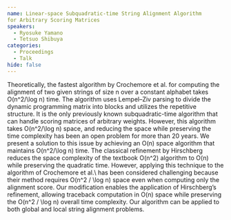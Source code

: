 ```yaml
---
name: Linear-space Subquadratic-time String Alignment Algorithm
for Arbitrary Scoring Matrices
speakers:
  - Ryosuke Yamano
  - Tetsuo Shibuya
categories:
  - Proceedings
  - Talk
hide: false
---
```


Theoretically, the fastest algorithm by Crochemore et al.
for computing the alignment of two given strings of size
n over a constant alphabet takes O(n^2/\log n) time.
The algorithm uses Lempel–Ziv parsing to divide the dynamic
programming matrix into blocks and utilizes the repetitive
structure. It is the only previously known
subquadratic-time algorithm that can handle scoring
matrices of arbitrary weights. However, this algorithm
takes O(n^2/\log n) space, and reducing the space while
preserving the time complexity has been an open problem for
more than 20 years. We present a solution to this issue by
achieving an O(n) space algorithm that maintains
O(n^2/\log n) time. The classical refinement by
Hirschberg reduces the space complexity of the textbook
O(n^2) algorithm to O(n) while preserving the quadratic
time. However, applying this technique to the algorithm of
Crochemore et al.\ has been considered challenging because
their method requires O(n^2 / \log n) space even when
computing only the alignment score.
Our modification enables the application of Hirschberg’s
refinement, allowing traceback computation in O(n) space
while preserving the O(n^2 / \log n) overall time
complexity. Our algorithm can be applied to both global and
local string alignment problems.
